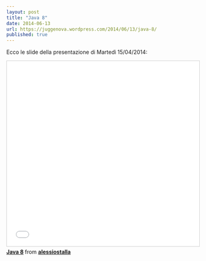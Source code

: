 ```yaml
---
layout: post
title: "Java 8"
date: 2014-06-13
url: https://juggenova.wordpress.com/2014/06/13/java-8/
published: true 
---
```


Ecco le slide della presentazione di Martedì 15/04/2014: 

<iframe src="//www.slideshare.net/slideshow/embed_code/key/Mmvp2I4yqrhZTP" width="595" height="485" frameborder="0" marginwidth="0" marginheight="0" scrolling="no" style="border:1px solid #CCC; border-width:1px; margin-bottom:5px; max-width: 100%;" allowfullscreen> </iframe> <div style="margin-bottom:5px"> <strong> <a href="//www.slideshare.net/slideshow/java-8-35685487/35685487" title="Java 8" target="_blank">Java 8</a> </strong> from <strong><a href="//www.slideshare.net/alessiostalla" target="_blank">alessiostalla</a></strong> </div>